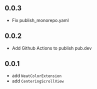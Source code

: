 ## 0.0.3

- Fix publish_monorepo.yaml

## 0.0.2

- Add Github Actions to publish pub.dev

## 0.0.1

- add `NeatColorExtension`
- add `CenteringScrollView` 
